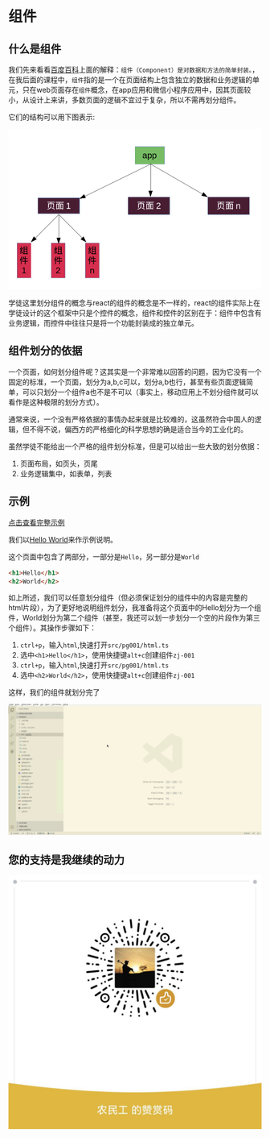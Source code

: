 # 组件

## 什么是组件

我们先来看看[百度百科](https://baike.baidu.com/item/%E7%BB%84%E4%BB%B6)上面的解释：`组件（Component）是对数据和方法的简单封装。`，在我后面的课程中，`组件`指的是一个在页面结构上包含独立的数据和业务逻辑的单元，只在web页面存在`组件`概念，在app应用和微信小程序应用中，因其页面较小，从设计上来讲，多数页面的逻辑不宜过于复杂，所以不需再划分组件。

它们的结构可以用下图表示:

![结构图](../images/20200416150825.png)

学徒这里划分组件的概念与react的组件的概念是不一样的，react的组件实际上在学徒设计的这个框架中只是个控件的概念，组件和控件的区别在于：组件中包含有业务逻辑，而控件中往往只是将一个功能封装成的独立单元。

## 组件划分的依据

一个页面，如何划分组件呢？这其实是一个非常难以回答的问题，因为它没有一个固定的标准，一个页面，划分为a,b,c可以，划分a,b也行，甚至有些页面逻辑简单，可以只划分一个组件a也不是不可以（事实上，移动应用上不划分组件就可以看作是这种极限的划分方式）。

通常来说，一个没有严格依据的事情办起来就是比较难的，这虽然符合中国人的逻辑，但不得不说，偏西方的严格细化的科学思想的确是适合当今的工业化的。

虽然学徒不能给出一个严格的组件划分标准，但是可以给出一些大致的划分依据：

1. 页面布局，如页头，页尾
1. 业务逻辑集中，如表单，列表

## 示例

[点击查看完整示例](https://github.com/mm-works/p000004)

我们以[Hello World](https://github.com/mm-works/p000001)来作示例说明。

这个页面中包含了两部分，一部分是`Hello`，另一部分是`World`

```html
<h1>Hello</h1>
<h2>World</h2>
```

如上所述，我们可以任意划分组件（但必须保证划分的组件中的内容是完整的html片段），为了更好地说明组件划分，我准备将这个页面中的Hello划分为一个组件，World划分为第二个组件（甚至，我还可以划一步划分一个空的片段作为第三个组件）。其操作步骤如下：

1. `ctrl+p`，输入`html`,快速打开`src/pg001/html.ts`
1. 选中`<h1>Hello</h1>`，使用快捷键`alt+c`创建组件`zj-001`
1. `ctrl+p`，输入`html`,快速打开`src/pg001/html.ts`
1. 选中`<h2>World</h2>`，使用快捷键`alt+c`创建组件`zj-001`

这样，我们的组件就划分完了

![添加组件](../images/2020-04-16-15-59.gif)

## 您的支持是我继续的动力

![打赏](../images/dashang.jpg)
